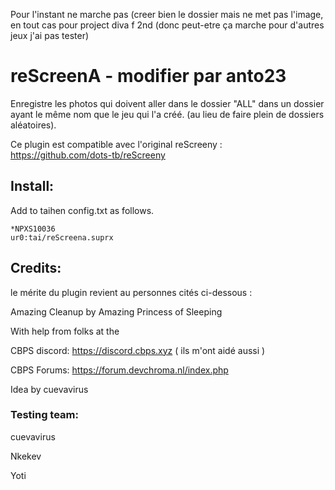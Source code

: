 Pour l'instant ne marche pas (creer bien le dossier mais ne met pas l'image, en tout cas pour project diva f 2nd (donc peut-etre ça marche pour d'autres jeux j'ai pas tester)

# reScreenA - modifier par anto23

Enregistre les photos qui doivent aller dans le dossier "ALL" dans un dossier ayant le même nom que le jeu qui l'a créé. (au lieu de faire plein de dossiers aléatoires).

Ce plugin est compatible avec l'original reScreeny : https://github.com/dots-tb/reScreeny


## Install:
Add to taihen config.txt as follows.

	*NPXS10036
	ur0:tai/reScreena.suprx
		
		
## Credits:

le mérite du plugin revient au personnes cités ci-dessous :

Amazing Cleanup by Amazing Princess of Sleeping

With help from folks at the

CBPS discord: https://discord.cbps.xyz ( ils m'ont aidé aussi )

CBPS Forums: https://forum.devchroma.nl/index.php

Idea by cuevavirus

### Testing team:
cuevavirus

Nkekev

Yoti
